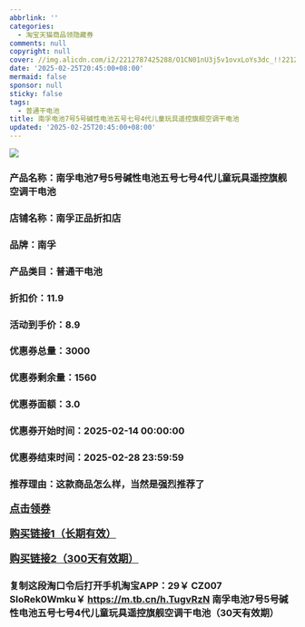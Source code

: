 ```yaml
---
abbrlink: ''
categories:
  - 淘宝天猫商品领隐藏券
comments: null
copyright: null
cover: //img.alicdn.com/i2/2212787425288/O1CN01nU3j5v1ovxLoYs3dc_!!2212787425288.jpg
date: '2025-02-25T20:45:00+08:00'
mermaid: false
sponsor: null
sticky: false
tags:
  - 普通干电池
title: 南孚电池7号5号碱性电池五号七号4代儿童玩具遥控旗舰空调干电池
updated: '2025-02-25T20:45:00+08:00'
--- 
```


![](//img.alicdn.com/i2/2212787425288/O1CN01nU3j5v1ovxLoYs3dc_!!2212787425288.jpg)

### 产品名称：南孚电池7号5号碱性电池五号七号4代儿童玩具遥控旗舰空调干电池
### 店铺名称：南孚正品折扣店
### 品牌：南孚
### 产品类目：普通干电池
### 折扣价：11.9
### 活动到手价：8.9
### 优惠券总量：3000
### 优惠券剩余量：1560
### 优惠券面额：3.0
### 优惠券开始时间：2025-02-14 00:00:00	
### 优惠券结束时间：2025-02-28 23:59:59	
### 推荐理由：这款商品怎么样，当然是强烈推荐了

<p style="font-size: 18px; font-weight: bold;">
  <a href="https://uland.taobao.com/coupon/edetail?e=5RP%2FgRWUCu%2BlhHvvyUNXZfh8CuWt5YH5OVuOuRD5gLJMmdsrkidbOWBzzpT26idJ0dmoEQSzWg4%2Bw23H3N4HHvbj2aS72%2BDJSfz3Kiuz6%2BBgirkNYYQ4iRDdICTvoxJzRapUUKlEO8XyMW3eIAWKRa6LeGhgJY%2B%2F7NjcxRIBfQbVM%2Fe4LpP7Oq9ple94x%2FzCbELXAqG14V1dkmX88mQjK5bFv%2FggkfIHl9JUUlFRIV%2BKKoz%2FahSTdjW6CW2SaWtRHsHfkY5nVlAaQcAM%2Fbtha2wKB2t5gkW2iDHIGLAYcnd6yT1iTBrcQMZVCyCq2skBdgyV6fnYTV2xfCnjenKqnP865raRWOux&traceId=2166d8db17407296732636749d133b&union_lens=lensId%3AOPT%401740729675%40212b6778_0de8_1954b92ef29_553a%4001%40eyJmbG9vcklkIjo3MzM1NH0ie" target="_blank">点击领券</a>
</p>
<p style="font-size: 18px; font-weight: bold;">
  <a href="https://s.click.taobao.com/t?e=m%3D2%26s%3DUe5hW1VmjaFw4vFB6t2Z2ueEDrYVVa64LKpWJ%2Bin0XLjf2vlNIV67kkfnVn6TwKdsUZsiWgXrvj3ID%2FV1RqsF4wnCJeELi4I%2FIEn%2BS1IjHAB0ghlTd7WlZVm%2FOAUUFw71qrpxiwMoCNxc1AtbZGVSyhJZC500m4YtzHVLyD2iZzNEPXytV9ALoS4zvCRUrquXhwHHUXYfmLy9TCv3s41bAm3ne4skHnljBN7RA4xt4K%2BVlReDvookErLIc54PT5j5ZqOV372r1dP7qa1tU3ZgS3jKrSQZrKg2Ri9Bm4jDHegZ4hAvgWL0TysdsH7EdEQ%2Bi9B9Jhb5hkhhQs2DjqgEA%3D%3D" target="_blank">购买链接1（长期有效）</a>
</p>
<p style="font-size: 18px; font-weight: bold;">
  <a href="https://s.click.taobao.com/KMs4TNs" target="_blank">购买链接2（300天有效期）</a>
</p>

### 复制这段淘口令后打开手机淘宝APP：29￥ CZ007 SloRek0Wmku￥ https://m.tb.cn/h.TugvRzN  南孚电池7号5号碱性电池五号七号4代儿童玩具遥控旗舰空调干电池（30天有效期）
